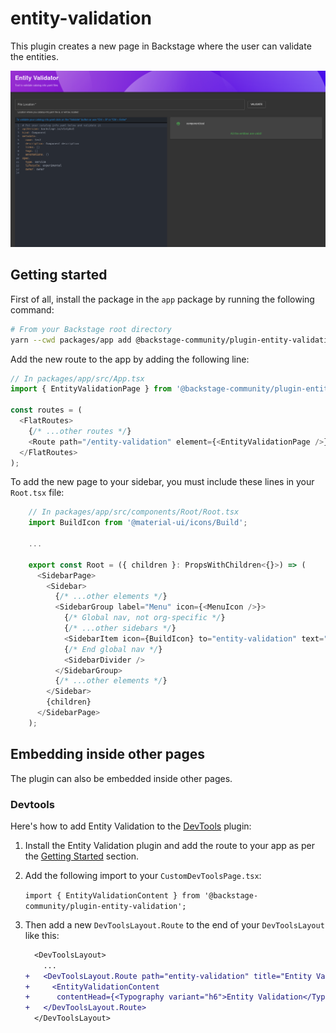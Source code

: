 # entity-validation

This plugin creates a new page in Backstage where the user can validate the entities.

![Entity Validation](./docs/entity-validation.png)

## Getting started

First of all, install the package in the `app` package by running the following command:

```bash
# From your Backstage root directory
yarn --cwd packages/app add @backstage-community/plugin-entity-validation
```

Add the new route to the app by adding the following line:

```typescript
// In packages/app/src/App.tsx
import { EntityValidationPage } from '@backstage-community/plugin-entity-validation';

const routes = (
  <FlatRoutes>
    {/* ...other routes */}
    <Route path="/entity-validation" element={<EntityValidationPage />} />
  </FlatRoutes>
);
```

To add the new page to your sidebar, you must include these lines in your `Root.tsx` file:

```typescript
    // In packages/app/src/components/Root/Root.tsx
    import BuildIcon from '@material-ui/icons/Build';

    ...

    export const Root = ({ children }: PropsWithChildren<{}>) => (
      <SidebarPage>
        <Sidebar>
          {/* ...other elements */}
          <SidebarGroup label="Menu" icon={<MenuIcon />}>
            {/* Global nav, not org-specific */}
            {/* ...other sidebars */}
            <SidebarItem icon={BuildIcon} to="entity-validation" text="Validator" />
            {/* End global nav */}
            <SidebarDivider />
          </SidebarGroup>
          {/* ...other elements */}
        </Sidebar>
        {children}
      </SidebarPage>
    );
```

## Embedding inside other pages

The plugin can also be embedded inside other pages.

### Devtools

Here's how to add Entity Validation to the [DevTools](https://github.com/backstage/backstage/tree/master/plugins/devtools) plugin:

1. Install the Entity Validation plugin and add the route to your app as per the [Getting Started](#getting-started) section.

2. Add the following import to your `CustomDevToolsPage.tsx`:

   `import { EntityValidationContent } from '@backstage-community/plugin-entity-validation';`

3. Then add a new `DevToolsLayout.Route` to the end of your `DevToolsLayout` like this:

   ```diff
     <DevToolsLayout>
       ...
   +   <DevToolsLayout.Route path="entity-validation" title="Entity Validation">
   +     <EntityValidationContent
   +      contentHead={<Typography variant="h6">Entity Validation</Typography>} />
   +   </DevToolsLayout.Route>
     </DevToolsLayout>
   ```
